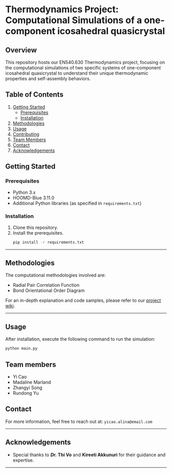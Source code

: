 
# Thermodynamics Project: Computational Simulations of a one-component icosahedral quasicrystal
## Overview
This repository hosts our EN540.630 Thermodynamics project, focusing on the computational simulations of two specific systems of one-component icosahedral quasicrystal to understand their unique thermodynamic properties and self-assembly behaviors.

## Table of Contents
1. [Getting Started](#Getting-Started)
    - [Prerequisites](#Prerequisites)
    - [Installation](#Installation)
2. [Methodologies](#Methodologies)
3. [Usage](#Usage)
4. [Contributing](#Contributing)
5. [Team Members](#Team-Members)
6. [Contact](#Contact)
7. [Acknowledgements](#Acknowledgements)

## Getting Started

### Prerequisites
- Python 3.x
- HOOMD-Blue 3.11.0
- Additional Python libraries (as specified in `requirements.txt`)

### Installation
1. Clone this repository.
2. Install the prerequisites.
    ```bash
    pip install -r requirements.txt
    ```

---

## Methodologies
The computational methodologies involved are:
- Radial Pair Correlation Function
- Bond Orientational Order Diagram

For an in-depth explanation and code samples, please refer to our [project wiki](#).

---

## Usage
After installation, execute the following command to run the simulation:
```bash
python main.py
```
## Team members
- Yi Cao
- Madaline Marland
- Zhangyi Song
- Rundong Yu

## Contact
For more information, feel free to reach out at: `yicao.alina@email.com`

---

## Acknowledgements
- Special thanks to **_Dr._ Thi Vo** and **Kireeti Akkunuri** for their guidance and expertise.

---